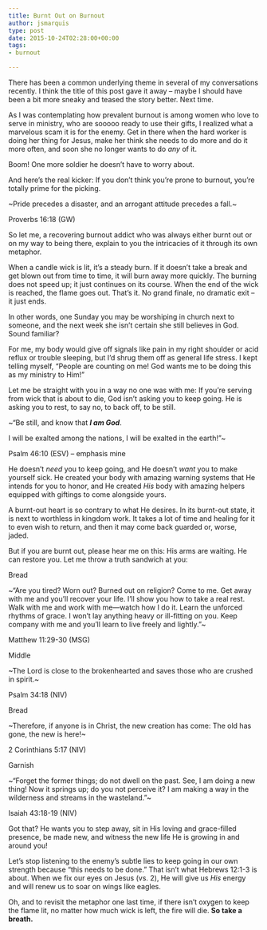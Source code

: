 ```yaml
---
title: Burnt Out on Burnout
author: jsmarquis
type: post
date: 2015-10-24T02:28:00+00:00
tags:
- burnout

---
```

There has been a common underlying theme in several of my conversations recently. I think the title of this post gave it away &#8211; maybe I should have been a bit more sneaky and teased the story better. Next time.

As I was contemplating how prevalent burnout is among women who love to serve in ministry, who are sooooo ready to use their gifts, I realized what a marvelous scam it is for the enemy. Get in there when the hard worker is doing her thing for Jesus, make her think she needs to do more and do it more often, and soon she no longer wants to do _any_ of it.

Boom! One more soldier he doesn&#8217;t have to worry about.

And here&#8217;s the real kicker: If you don&#8217;t think you&#8217;re prone to burnout, you&#8217;re totally prime for the picking.

~Pride precedes a disaster, and an arrogant attitude precedes a fall.~

Proverbs 16:18 (GW)

So let me, a recovering burnout addict who was always either burnt out or on my way to being there, explain to you the intricacies of it through its own metaphor.

When a candle wick is lit, it&#8217;s a steady burn. If it doesn&#8217;t take a break and get blown out from time to time, it will burn away more quickly. The burning does not speed up; it just continues on its course. When the end of the wick is reached, the flame goes out. That&#8217;s it. No grand finale, no dramatic exit &#8211; it just ends.&nbsp;

In other words, one Sunday you may be worshiping in church next to someone, and the next week she isn&#8217;t certain she still believes in God. Sound familiar?&nbsp;

For me, my body would give off signals like pain in my right shoulder or acid reflux or trouble sleeping, but I&#8217;d shrug them off as general life stress. I kept telling myself, &#8220;People are counting on me! God wants me to be doing this as my ministry to Him!&#8221;

Let me be straight with you in a way no one was with me: If you&#8217;re serving from wick that is about to die, God isn&#8217;t asking you to keep going. He is asking you to rest, to say no, to back off, to be still.&nbsp;

~&#8220;Be still, and know that <b><i>I am God</i></b>.&nbsp;

I will be exalted among the nations, I will be exalted in the earth!”~

Psalm 46:10 (ESV) &#8211; emphasis mine

He doesn&#8217;t <i>need</i> you to keep going, and He doesn&#8217;t <i>want </i>you to make yourself sick. He created your body with amazing warning systems that He intends for you to honor, and He created <i>His</i> body with amazing helpers equipped with giftings to come alongside yours.&nbsp;

A burnt-out heart is so contrary to what He desires. In its burnt-out state, it is next to worthless in kingdom work. It takes a lot of time and healing for it to even wish to return, and then it may come back guarded or, worse, jaded.&nbsp;

But if you are burnt out, please hear me on this: His arms are waiting. He can restore you. Let me throw a truth sandwich at you:

Bread

~“Are you tired? Worn out? Burned out on religion? Come to me. Get away with me and you’ll recover your life. I’ll show you how to take a real rest. Walk with me and work with me—watch how I do it. Learn the unforced rhythms of grace. I won’t lay anything heavy or ill-fitting on you. Keep company with me and you’ll learn to live freely and lightly.”~

Matthew 11:29-30 (MSG)

Middle

~The Lord is close to the brokenhearted and saves those who are crushed in spirit.~

Psalm 34:18 (NIV)

Bread

~Therefore, if anyone is in Christ, the new creation has come: The old has gone, the new is here!~

2 Corinthians 5:17 (NIV)

Garnish

~“Forget the former things; do not dwell on the past. See, I am doing a new thing! Now it springs up; do you not perceive it? I am making a way in the wilderness and streams in the wasteland.&#8221;~

Isaiah 43:18-19 (NIV)

Got that? He wants you to step away, sit in His loving and grace-filled presence, be made new, and witness the new life He is growing in and around you!

Let&#8217;s stop listening to the enemy&#8217;s subtle lies to keep going in our own strength because &#8220;this needs to be done.&#8221; That isn&#8217;t what Hebrews 12:1-3 is about. When we fix our eyes on Jesus (vs. 2), He will give us <i>His</i> energy and will renew us to soar on wings like eagles.

Oh, and to revisit the metaphor one last time, if there isn&#8217;t oxygen to keep the flame lit, no matter how much wick is left, the fire will die. <b>So take a breath. </b>
